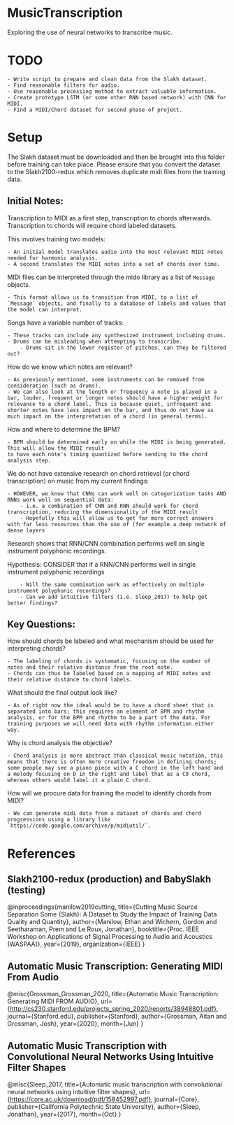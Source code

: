 # MusicTranscription
Exploring the use of neural networks to transcribe music.

# TODO
    - Write script to prepare and clean data from the Slakh dataset.
    - Find reasonable filters for audio.
    - Use reasonable processing method to extract valuable information.
    - Create prototype LSTM (or some other RNN based network) with CNN for MIDI.
    - Find a MIDI/Chord dataset for second phase of project.

# Setup
The Slakh dataset must be downloaded and then be brought into this folder before training can take place.
Please ensure that you convert the dataset to the Slakh2100-redux which removes duplicate midi files from the training data.

## Initial Notes:
Transcription to MIDI as a first step, transcription to chords afterwards.
Transcription to chords will require chord labeled datasets.

This involves training two models:

    - An initial model translates audio into the most relevant MIDI notes needed for harmonic analysis.
    - A second translates the MIDI notes into a set of chords over time.

MIDI files can be interpreted through the mido library as a list of `Message` objects.

    - This format allows us to transition from MIDI, to a list of `Message` objects, and finally to a database of labels and values that the model can interpret.

Songs have a variable number of tracks:

    - These tracks can include any synthesized instrument including drums.
    - Drums can be misleading when attempting to transcribe.
        - Drums sit in the lower register of pitches, can they be filtered out?

How do we know which notes are relevant?

    - As previously mentioned, some instruments can be removed from consideration (such as drums).
    - We can also look at the length or frequency a note is played in a bar, louder, frequent or longer notes should have a higher weight for relevance to a chord label. This is because quiet, infrequent and shorter notes have less impact on the bar, and thus do not have as much impact on the interpretation of a chord (in general terms).

How and where to determine the BPM?

    - BPM should be determined early on while the MIDI is being generated. This will allow the MIDI result
    to have each note's timing quantized before sending to the chord analysis step.

We do not have extensive research on chord retrieval (or chord transcription) on music from my current findings:

    - HOWEVER, we know that CNNs can work well on categorization tasks AND RNNs work well on sequential data:
        - i.e. a combination of CNN and RNN should work for chord transcription, reducing the dimensionality of the MIDI result
        - Hopefully this will allow us to get far more correct answers with far less resources than the use of (for example a deep network of dense layers

Research shows that RNN/CNN combination performs well on single instrument polyphonic recordings.

Hypothesis:
    CONSIDER that if a RNN/CNN performs well in single instrument polyphonic recordings

        - Will the same combination work as effectively on multiple instrument polyphonic recordings?
        - Can we add intuitive filters (i.e. Sleep_2017) to help get better findings?

## Key Questions:
How should chords be labeled and what mechanism should be used for interpreting chords?

    - The labeling of chords is systematic, focusing on the number of notes and their relative distance from the root note.
    - Chords can thus be labeled based on a mapping of MIDI notes and their relative distance to chord labels.

What should the final output look like?

    - As of right now the ideal would be to have a chord sheet that is separated into bars; this requires an element of BPM and rhythm analysis, or for the BPM and rhythm to be a part of the data. For training purposes we will need data with rhythm information either way.

Why is chord analysis the objective?

    - Chord analysis is more abstract than classical music notation, this means that there is often more creative freedom in defining chords; some people may see a piano piece with a C chord in the left hand and a melody focusing on D in the right and label that as a C9 chord, whereas others would label it a plain C chord.

How will we procure data for training the model to identify chords from MIDI?

    - We can generate midi data from a dataset of chords and chord progressions using a library like `https://code.google.com/archive/p/midiutil/`.


# References

## Slakh2100-redux (production) and BabySlakh (testing)
@inproceedings{manilow2019cutting,
  title={Cutting Music Source Separation Some {Slakh}: A Dataset to Study the Impact of Training Data Quality and Quantity},
  author={Manilow, Ethan and Wichern, Gordon and Seetharaman, Prem and Le Roux, Jonathan},
  booktitle={Proc. IEEE Workshop on Applications of Signal Processing to Audio and Acoustics (WASPAA)},
  year={2019},
  organization={IEEE}
}

## Automatic Music Transcription: Generating MIDI From Audio
@misc{Grossman_Grossman_2020,
    title={Automatic Music Transcription: Generating MIDI FROM AUDIO},
    url={http://cs230.stanford.edu/projects_spring_2020/reports/38948801.pdf},
    journal={Stanford.edu},
    publisher={Stanford},
    author={Grossman, Aitan and Grossman, Josh},
    year={2020},
    month={Jun}
}

## Automatic Music Transcription with Convolutional Neural Networks Using Intuitive Filter Shapes
@misc{Sleep_2017,
    title={Automatic music transcription with convolutional neural networks using intuitive filter shapes},
    url={https://core.ac.uk/download/pdf/158452997.pdf},
    journal={Core},
    publisher={California Polytechnic State University},
    author={Sleep, Jonathan},
    year={2017},
    month={Oct}
}